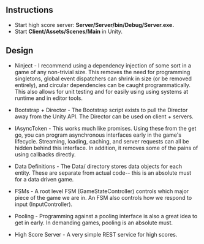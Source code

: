 Instructions
------
* Start high score server: **Server/Server/bin/Debug/Server.exe.**
* Start **Client/Assets/Scenes/Main** in Unity.

Design
------

* Ninject - I recommend using a dependency injection of some sort in a game of any non-trivial size. This removes the need for programming singletons, global event dispatchers can shrink in size (or be removed entirely), and circular dependencies can be caught programmatically. This also allows for unit testing and for easily using using systems at runtime and in editor tools.

* Bootstrap + Director - The Bootstrap script exists to pull the Director away from the Unity API. The Director can be used on client + servers.

* IAsyncToken - This works much like promises. Using these from the get go, you can program asynchronous interfaces early in the game's lifecycle. Streaming, loading, caching, and server requests can all be hidden behind this interface. In addition, it removes some of the pains of using callbacks directly.

* Data Definitions - The Data/ directory stores data objects for each entity. These are separate from actual code-- this is an absolute must for a data driven game.

* FSMs - A root level FSM (GameStateController) controls which major piece of the game we are in. An FSM also controls how we respond to input (InputController).

* Pooling - Programming against a pooling interface is also a great idea to get in early. In demanding games, pooling is an absolute must.

* High Score Server - A very simple REST service for high scores.